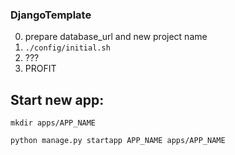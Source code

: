 ### DjangoTemplate

0. prepare database_url and new project name
1. `./config/initial.sh`
2. ???
3. PROFIT


## Start new app:

`mkdir apps/APP_NAME`

`python manage.py startapp APP_NAME apps/APP_NAME`